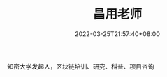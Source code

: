 ﻿---
weight: 
title: "昌用老师"
description: "知密大学发起人，区块链培训、研究、科普、项目咨询"
date: 2022-03-25T21:57:40+08:00
lastmod: 2022-03-25T16:45:40+08:00
draft: false
authors: ["Metabd"]
featuredImage: "changyonglaoshi.png"
link: ""
tags: ["微博","昌用老师"]
categories: ["navigation"]
navigation: ["微博"]
lightgallery: true
toc: true
pinned: false
recommend: false
recommend1: false
---
知密大学发起人，区块链培训、研究、科普、项目咨询
